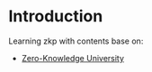 # Introduction

Learning zkp with contents base on:

- [Zero-Knowledge University](https://zku.gnomio.com/course/view.php?id=8)
